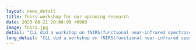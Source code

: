 ```yaml
---
layout: news_detail
title: fnirs workshop for our upcoming research
date: 2023-08-21 20:00:00 +0900
image: fnirs.jpg
detail: "CLL did a workshop on fNIRS(functional near-infrared spectroscopy) to prepare for our upcoming research."
long_detail: "CLL did a workshop on fNIRS(functional near-infrared spectroscopy) to prepare for our upcoming research."
---
```


